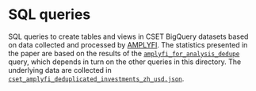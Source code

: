 # SQL queries

SQL queries to create tables and views in CSET BigQuery datasets based on data collected and processed by [AMPLYFI](https://amplyfi.com/). The statistics presented in the paper are based on the results of the [`amplyfi_for_analysis_dedupe`](https://github.com/georgetown-cset/using-machine-learning-to-fill-gaps-in-chinese-ai-market-data/blob/main/sql/amplyfi_for_analysis_deduped.sql) query, which depends in turn on the other queries in this directory. The underlying data are collected in [`cset_amplyfi_deduplicated_investments_zh_usd.json`](https://github.com/georgetown-cset/using-machine-learning-to-fill-gaps-in-chinese-ai-market-data/blob/main/data/cset_amplyfi_deduplicated_investments_zh_usd.json).
